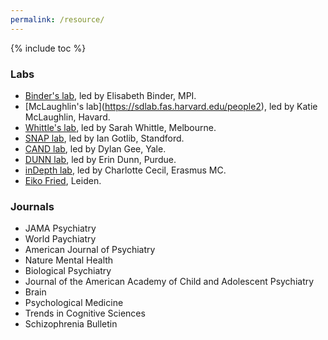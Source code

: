 ```yaml
---
permalink: /resource/
---
```



{% include toc %}

### Labs

- [Binder's lab](https://www.psych.mpg.de/binder), led by Elisabeth Binder, MPI.
- [McLaughlin's lab]\(https://sdlab.fas.harvard.edu/people2), led by Katie McLaughlin, Havard.
- [Whittle's lab](https://www.mncresearch.org/affective-neurodevelopment), led by Sarah Whittle, Melbourne.
- [SNAP lab](https://snaplab.stanford.edu/), led by Ian Gotlib, Standford.
- [CAND lab](http://candlab.yale.edu/category/research), led by Dylan Gee, Yale.
- [DUNN lab](https://www.thedunnlab.com/), led by Erin Dunn, Purdue.
- [inDepth lab](https://charlottececil.com/), led by Charlotte Cecil, Erasmus MC.
- [Eiko Fried](https://eiko-fried.com/), Leiden.


### Journals
- JAMA Psychiatry
- World Paychiatry
- American Journal of Psychiatry
- Nature Mental Health
- Biological Psychiatry
- Journal of the American Academy of Child and Adolescent Psychiatry
- Brain
- Psychological Medicine
- Trends in Cognitive Sciences
- Schizophrenia Bulletin


